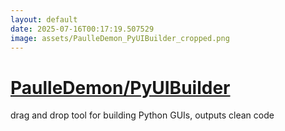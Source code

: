 ```yaml
---
layout: default
date: 2025-07-16T00:17:19.507529
image: assets/PaulleDemon_PyUIBuilder_cropped.png
---
```


# [PaulleDemon/PyUIBuilder](https://github.com/PaulleDemon/PyUIBuilder)

drag and drop tool for building Python GUIs, outputs clean code
